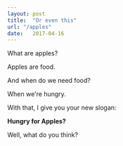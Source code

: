 ```yaml
---
layout: post
title:  "Or even this"
url: "/apples"
date:   2017-04-16
---
```

What are apples?

Apples are food.

And when do we need food?

When we're hungry.

With that, I give you your new slogan:


**Hungry for Apples?**

Well, what do you think?



